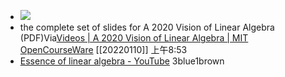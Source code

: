 - ![](https://firebasestorage.googleapis.com/v0/b/firescript-577a2.appspot.com/o/imgs%2Fapp%2Fxinyiheng%2FukocBWUq3A.png?alt=media&token=f126c6b6-5de6-44fc-b572-298803976fda)
- the complete set of slides for A 2020 Vision of Linear Algebra (PDF)Via[Videos | A 2020 Vision of Linear Algebra | MIT OpenCourseWare](https://ocw.mit.edu/resources/res-18-010-a-2020-vision-of-linear-algebra-spring-2020/videos/) [[20220110]] 上午8:53
- [Essence of linear algebra - YouTube](https://www.youtube.com/playlist?list=PLZHQObOWTQDPD3MizzM2xVFitgF8hE_ab) 3blue1brown
